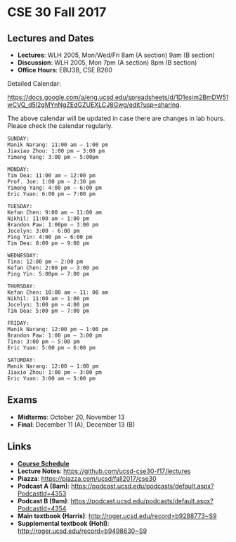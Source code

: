 # CSE 30 Fall 2017

## Lectures and Dates

- **Lectures**: WLH 2005, Mon/Wed/Fri 8am (A section) 9am (B section)
- **Discussion**: WLH 2005, Mon 7pm (A section) 8pm (B section)
- **Office Hours**: EBU3B, CSE B260

Detailed Calendar:

https://docs.google.com/a/eng.ucsd.edu/spreadsheets/d/1D1esim2BmDW51wCVQ_d5I2gMYnNgZEdGZUEXLCJ8Gwg/edit?usp=sharing.

The above calendar will be updated in case there are changes in lab hours. Please check the calendar regularly.
```
SUNDAY:
Manik Narang: 11:00 am – 1:00 pm
Jiaxiao Zhou: 1:00 pm – 3:00 pm
Yimeng Yang: 3:00 pm – 5:00pm

MONDAY:
Tim Dea: 11:00 am – 12:00 pm
Prof. Joe: 1:00 pm – 2:30 pm
Yimeng Yang: 4:00 pm – 6:00 pm
Eric Yuan: 6:00 pm – 7:00 pm 

TUESDAY:
Kefan Chen: 9:00 am – 11:00 am
Nikhil: 11:00 am – 1:00 pm
Brandon Paw: 1:00pm – 3:00 pm
Jocelyn: 3:00 - 6:00 pm
Ping Yin: 4:00 pm – 6:00 pm 
Tim Dea: 8:00 pm – 9:00 pm 

WEDNESDAY:
Tina: 12:00 pm – 2:00 pm 
Kefan Chen: 2:00 pm – 3:00 pm
Ping Yin: 5:00pm – 7:00 pm 

THURSDAY:
Kefan Chen: 10:00 am – 11: 00 am
Nikhil: 11:00 am – 1:00 pm 
Jocelyn: 3:00 pm – 4:00 pm
Tim Dea: 5:00 pm – 7:00 pm

FRIDAY:
Manik Narang: 12:00 pm – 1:00 pm 
Brandon Paw: 1:00 pm – 3:00 pm 
Tina: 3:00 pm – 5:00 pm
Eric Yuan: 5:00 pm – 6:00 pm 

SATURDAY:
Manik Narang: 12:00 – 1:00 pm
Jiaxio Zhou: 1:00 pm – 3:00 pm 
Eric Yuan: 3:00 am – 5:00 pm 
```
## Exams
- **Midterms**: October 20, November 13
- **Final**: December 11 (A), December 13 (B)


## Links

- [**Course Schedule**](https://docs.google.com/spreadsheets/d/e/2PACX-1vStOSlc2Wr46hQTKOWnIJqa2HGa_AUZZVUuBXllnOa9FTT_LR2e8hjoIQ5QwDa8JZ_nIURW5b3w0QMd/pubhtml?gid=903843377&single=true)
- **Lecture Notes**: https://github.com/ucsd-cse30-f17/lectures
- **Piazza**: https://piazza.com/ucsd/fall2017/cse30
- **Podcast A (8am)**: https://podcast.ucsd.edu/podcasts/default.aspx?PodcastId=4353
- **Podcast B (9am)**: https://podcast.ucsd.edu/podcasts/default.aspx?PodcastId=4354
- **Main textbook (Harris)**: http://roger.ucsd.edu/record=b9288773~S9
- **Supplemental textbook (Hohl)**: http://roger.ucsd.edu/record=b9498630~S9

